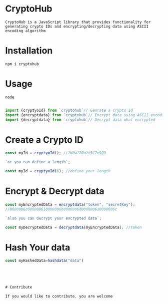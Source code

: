 # CryptoHub

`CryptoHub is a JavaScript library that provides functionality for generating crypto IDs and encrypting/decrypting data using ASCII encoding algorithm`

# Installation

`npm i cryptohub`

# Usage

`node`

```js

import {cryptyoId} from `cryptohub`// Genrate a crypto Id
import {encryptdata} from `cryptohub`// Encrypt data using ASCII encoding algorithm
import {decryptdata} from `cryptohub`// Decrypt data what encrypted

```

# Create a Crypto ID

```js
const myId = cryptyoId(); //2K0w270o2t5C7e9Q3

`or you can define a length`;

const myId = cryptyoId(6); //define your length
```

# Encrypt & Decrypt data

```js
const myEncryptedData = encryptdata("token", "secretKey");
//0000006c000000610000006b0000006d000000610000006c

`also you can decrypt your encrypted data`;

const myDecryptedData = decryptdata(myEncryptedData); //token
```

# Hash Your data

```js
const myHashedData=hashdata("data")





# Contribute

If you would like to contribute, you are welcome
